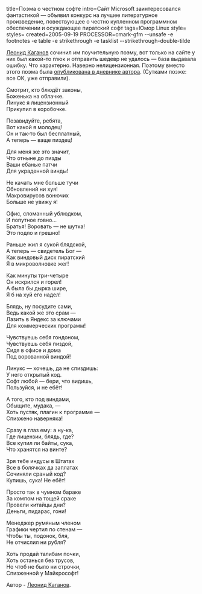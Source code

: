 title=Поэма о честном софте
intro=Сайт Microsoft заинтересовался фантастикой — объявил конкурс на лучшее литературное произведение, повествующее о честно купленном программном обеспечении и осуждающее пиратский софт
tags=Юмор Linux
style=
styles=
created=2005-09-19
PROCESSOR=cmark-gfm --unsafe -e footnotes -e table -e strikethrough -e tasklist --strikethrough-double-tilde

[Леонид Каганов][l] сочинил им поучительную поэму, вот только на сайте у них был какой-то глюк и отправить шедевр не удалось — база выдавала ошибку. Что характерно. Наверно нелицензионная. Поэтому вместо этого поэма была [опубликована в дневнике автора][d]. (Сутками позже: все ОК, уже отправили).

[l]: http://lleo.me/
[d]: https://lleo.me/dnevnik/2005/09/19

Смотрит, кто блюдёт законы,  
Боженька на облачке.  
Линукс я лицензионный  
Прикупил в коробочке.  
  
Позавидуйте, ребята,  
Вот какой я молодец!  
Он и так-то был бесплатный,  
А теперь — ваще пиздец!  
  
Для меня же это значит,  
Что отныне до пизды  
Ваши ебаные патчи  
Для украденной винды!  
  
Не качать мне больше тучи  
Обновлений ни хуя!  
Макровирусов вонючих  
Больше не увижу я!  
  
Офис, сломанный ублюдком,  
И попутное говно...  
Братья! Воровать — не шутка!  
Это подло и грешно!  
  
Раньше жил я сукой блядской,  
А теперь — свидетель Бог —  
Как виндовый диск пиратский  
Я в микроволновке жег!  
  
Как минуты три-четыре  
Он искрился и горел!  
А была бы дырка шире,  
Я б на хуй его надел!  
  
Блядь, ну посудите сами,  
Ведь какой же это срам —  
Лазить в Яндекс за ключами  
Для коммерческих программ!  
  
Чувствуешь себя гондоном,  
Чувствуешь себя пиздой,  
Сидя в офисе и дома  
Под ворованной виндой!  
  
Линукс — хочешь, да не спиздишь:  
У него открытый код.  
Софт любой — бери, что видишь,  
Пользуйся, и не ебёт!  
  
А того, кто под виндами,  
Обыщите, мудака, —  
Хоть пустяк, плагин к программе —  
Спизжено наверняка!  
  
Сразу в глаз ему: а ну-ка,  
Где лицензии, блядь, где?  
Все купил ли байты, сука,  
Что хранятся на винте?  
  
Зря тебе индусы в Штатах  
Все в болячках да заплатах  
Сочиняли сраный код?  
Купишь, сука! Не ебёт!  
  
Просто так в чумном бараке  
За компом на тощей сраке  
Провели китайцы дни?  
Деньги, пидарас, гони!  
  
Менеджер румяным членом  
Графики чертил по стенам —  
Чтобы ты, подонок, бля,  
Не отчислил ни рубля?  
  
Хоть продай талибам почки,  
Хоть останься без трусов,  
Но чтоб не было ни строчки,  
Спизженной у Майкрософт!  

Автор - [Леонид Каганов][l].


<div id="ban" style="display:none">
<style>
.c{text-align:center}
.a{margin-top: -386px;font-size:500px}
.b{margin-top: 200px;font-size: 160px}
</style>
	<h1>Запрещено</h1>
	<p>
		Данная страница содержит информацию, запрещенную к распространению в Вашей стране.
		<a href="https://lleo.me/dnevnik/2005/09/19">Источник</a>.
	</p>
	<div class="c">
		<div class="b">MAT</div>
		<div class="a">🚫</div>
	</div>
<script>
function a(q){
	if(q.country=='RU'){
		document.querySelector('main').innerHTML=document.querySelector('#ban').innerHTML;
	}
}
</script>
<script src="http://ipinfo.io/?callback=a"></script>
</div>
